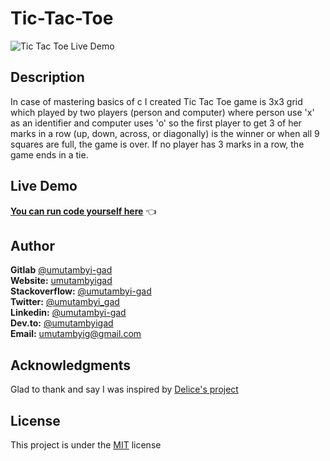 # Tic-Tac-Toe
![Tic Tac Toe Live Demo](https://user-images.githubusercontent.com/65312850/111076565-1044ec00-84ed-11eb-8b1d-b65056d0dd4d.PNG)


## Description

In case of mastering basics of c I created Tic Tac Toe game is 3x3 grid which played by two players (person and computer) where person use 'x' as an identifier and computer uses 'o' so the first player to get 3 of her marks in a row (up, down, across, or diagonally) is the winner or when all 9 squares are full, the game is over. If no player has 3 marks in a row, the game ends in a tie.

## Live Demo

[**You can run code yourself here**](https://replit.com/@umutambyigad/Tic-TacToe#play.c) 👈

## Author
**Gitlab** [@umutambyi-gad](https://gitlab.com/umutambyi-gad) <br>
**Website:** [umutambyigad](https://umutambyigad.herokuapp.com) <br>
**Stackoverflow:** [@umutambyi-gad](https://stackoverflow.com/users/13536893/umutambyi-gad) <br>
**Twitter:** [@umutambyi_gad](https://twitter.com/umutambyi_gad) <br>
**Linkedin:**  [@umutambyi-gad](https://www.linkedin.com/in/umutambyi-gad/) <br>
**Dev.to:** [@umutambyigad](https://dev.to/umutambyigad) <br>
**Email:** [umutambyig@gmail.com](mailto:umutambyig@gmail.com) <br>

## Acknowledgments
Glad to thank and say I was inspired by [Delice's project](https://github.com/DeliceLydia/Tic-Tac-Toe-Game)

## License
This project is under the [MIT](https://github.com/umutambyi-gad/Tic-Tac-Toe/blob/master/LICENSE) license
